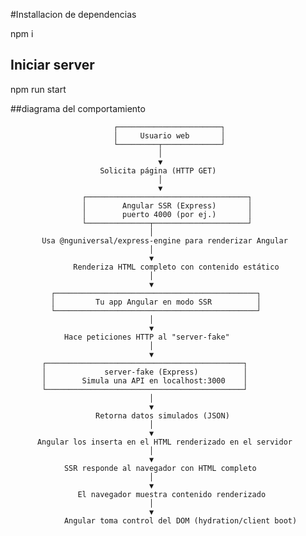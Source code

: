 #Installacion de dependencias

npm i

## Iniciar server
npm run start


##diagrama del comportamiento

                           ┌───────────────────────┐
                           │     Usuario web       │
                           └─────────┬─────────────┘
                                     │
                                     ▼
                        Solicita página (HTTP GET)
                                     │
                                     ▼
                    ┌────────────────────────────────────┐
                    │        Angular SSR (Express)       │
                    │        puerto 4000 (por ej.)       │
                    └──────────────┬─────────────────────┘
                                   │
           Usa @nguniversal/express-engine para renderizar Angular
                                   │
                                   ▼
                  Renderiza HTML completo con contenido estático
                                   │
                                   ▼
             ┌─────────────────────────────────────────────┐
             │         Tu app Angular en modo SSR          │
             └─────────────────────────────────────────────┘
                                   │
                                   ▼
                Hace peticiones HTTP al "server-fake"
                                   │
                                   ▼
           ┌────────────────────────────────────────────┐
           │             server-fake (Express)          │
           │        Simula una API en localhost:3000    │
           └────────────────────────────────────────────┘
                                   │
                                   ▼
                       Retorna datos simulados (JSON)
                                   │
                                   ▼
          Angular los inserta en el HTML renderizado en el servidor
                                   │
                                   ▼
                SSR responde al navegador con HTML completo
                                   │
                                   ▼
                   El navegador muestra contenido renderizado
                                   │
                                   ▼
                Angular toma control del DOM (hydration/client boot)

